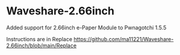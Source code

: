 # Waveshare-2.66inch
Added support for 2.66inch e-Paper Module to Pwnagotchi 1.5.5

Instructions are in Replace
https://github.com/ma11221/Waveshare-2.66inch/blob/main/Replace
